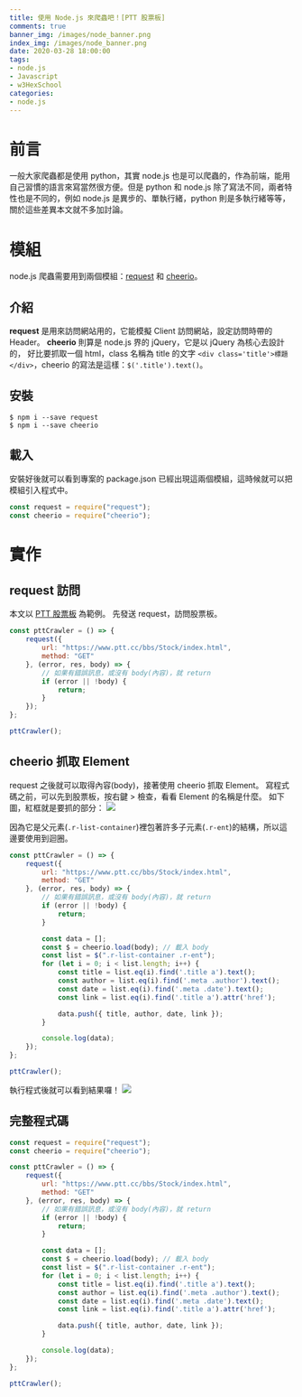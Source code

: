 ```yaml
---
title: 使用 Node.js 來爬蟲吧！[PTT 股票板]
comments: true
banner_img: /images/node_banner.png
index_img: /images/node_banner.png
date: 2020-03-28 18:00:00
tags: 
- node.js
- Javascript
- w3HexSchool
categories: 
- node.js
---
```

# 前言
一般大家爬蟲都是使用 python，其實 node.js 也是可以爬蟲的，作為前端，能用自己習慣的語言來寫當然很方便。但是 python 和 node.js 除了寫法不同，兩者特性也是不同的，例如 node.js 是異步的、單執行緒，python 則是多執行緒等等，關於這些差異本文就不多加討論。

# 模組
node.js 爬蟲需要用到兩個模組：[request](https://github.com/request/request) 和 [cheerio](https://github.com/cheeriojs/cheerio)。

## 介紹
**request** 是用來訪問網站用的，它能模擬 Client 訪問網站，設定訪問時帶的 Header。
**cheerio** 則算是 node.js 界的 jQuery，它是以 jQuery 為核心去設計的，
好比要抓取一個 html，class 名稱為 title 的文字 `<div class='title'>標題</div>`，cheerio 的寫法是這樣：`$('.title').text()`。

## 安裝
```
$ npm i --save request
$ npm i --save cheerio
```

## 載入
安裝好後就可以看到專案的 package.json 已經出現這兩個模組，這時候就可以把模組引入程式中。
```js
const request = require("request");
const cheerio = require("cheerio");
```

# 實作

## request 訪問
本文以 [PTT 股票板](https://www.ptt.cc/bbs/Stock/index.html) 為範例。
先發送 request，訪問股票板。
```js
const pttCrawler = () => {
    request({
        url: "https://www.ptt.cc/bbs/Stock/index.html",
        method: "GET"
    }, (error, res, body) => {
        // 如果有錯誤訊息，或沒有 body(內容)，就 return
        if (error || !body) {
            return;
        }
    });
};

pttCrawler();
```

## cheerio 抓取 Element
request 之後就可以取得內容(body)，接著使用 cheerio 抓取 Element。
寫程式碼之前，可以先到股票板，按右鍵 > 檢查，看看 Element 的名稱是什麼。
如下圖，紅框就是要抓的部分：
![](/images/ptt-crawler/ptt1.jpg)

因為它是父元素(`.r-list-container`)裡包著許多子元素(`.r-ent`)的結構，所以這邊要使用到迴圈。
```js
const pttCrawler = () => {
    request({
        url: "https://www.ptt.cc/bbs/Stock/index.html",
        method: "GET"
    }, (error, res, body) => {
        // 如果有錯誤訊息，或沒有 body(內容)，就 return
        if (error || !body) {
            return;
        }

        const data = [];
        const $ = cheerio.load(body); // 載入 body
        const list = $(".r-list-container .r-ent");
        for (let i = 0; i < list.length; i++) {
            const title = list.eq(i).find('.title a').text();
            const author = list.eq(i).find('.meta .author').text();
            const date = list.eq(i).find('.meta .date').text();
            const link = list.eq(i).find('.title a').attr('href');

            data.push({ title, author, date, link });
        }

        console.log(data);
    });
};

pttCrawler();
```

執行程式後就可以看到結果囉！
![](/images/ptt-crawler/ptt2.jpg)

## 完整程式碼
```js
const request = require("request");
const cheerio = require("cheerio");

const pttCrawler = () => {
    request({
        url: "https://www.ptt.cc/bbs/Stock/index.html",
        method: "GET"
    }, (error, res, body) => {
        // 如果有錯誤訊息，或沒有 body(內容)，就 return
        if (error || !body) {
            return;
        }

        const data = [];
        const $ = cheerio.load(body); // 載入 body
        const list = $(".r-list-container .r-ent");
        for (let i = 0; i < list.length; i++) {
            const title = list.eq(i).find('.title a').text();
            const author = list.eq(i).find('.meta .author').text();
            const date = list.eq(i).find('.meta .date').text();
            const link = list.eq(i).find('.title a').attr('href');

            data.push({ title, author, date, link });
        }

        console.log(data);
    });
};

pttCrawler();
```